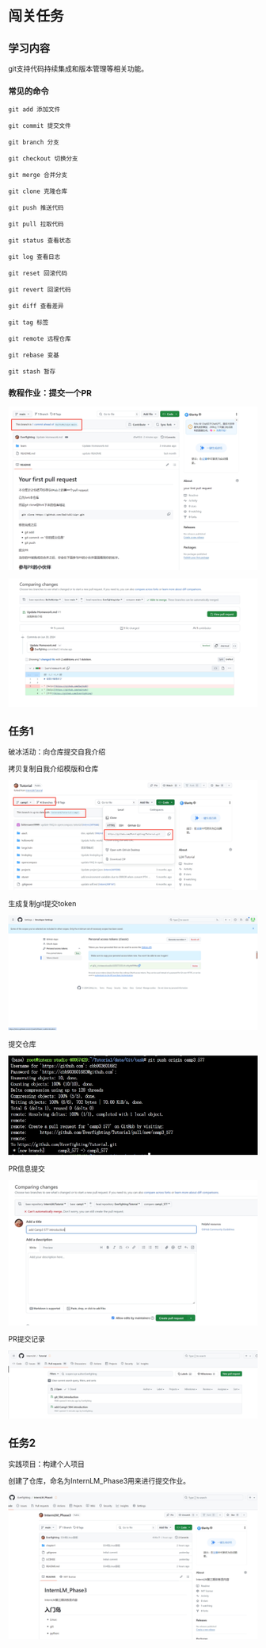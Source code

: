 # 闯关任务

## 学习内容

git支持代码持续集成和版本管理等相关功能。

### 常见的命令
```
git add 添加文件

git commit 提交文件

git branch 分支

git checkout 切换分支

git merge 合并分支

git clone 克隆仓库

git push 推送代码

git pull 拉取代码

git status 查看状态

git log 查看日志

git reset 回滚代码

git revert 回滚代码

git diff 查看差异

git tag 标签

git remote 远程仓库

git rebase 变基

git stash 暂存
```

###  教程作业：提交一个PR

![git推送](./git_src/git推送.png)

![提交PR](./git_src/提交PR.png)

## 任务1
破冰活动：向仓库提交自我介绍

拷贝复制自我介绍模版和仓库

![提交自我介绍.png](./git_src/提交自我介绍.png)

生成复制git提交token

![提交要设定相应的token.png](./git_src/提交要设定相应的token.png)

提交仓库

![提交仓库.png](./git_src/提交仓库.png)

PR信息提交

![提交自我介绍PR.png](./git_src/提交自我介绍PR.png)

PR提交记录

![PR记录.png](./git_src/PR记录.png)

## 任务2

实践项目：构建个人项目

创建了仓库，命名为InternLM_Phase3用来进行提交作业。

![提交作业.png](./git_src/提交作业.png)






